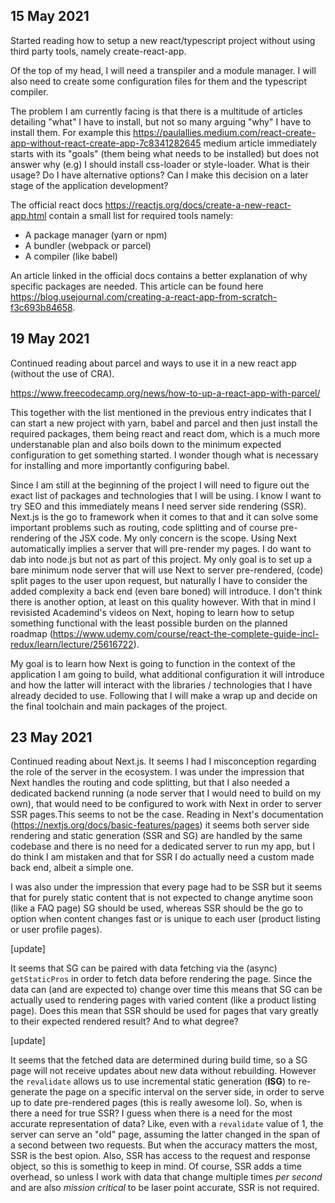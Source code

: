## 15 May 2021

Started reading how to setup a new react/typescript project without using third party tools, namely create-react-app.

Of the top of my head, I will need a transpiler and a module manager. I will also need to create some configuration files for them and the typescript compiler.

The problem I am currently facing is that there is a multitude of articles detailing "what" I have to install, but not so many arguing "why" I have to install them. For example this https://paulallies.medium.com/react-create-app-without-react-create-app-7c8341282645 medium article immediately starts with its "goals" (them being what needs to be installed) but does not answer why (e.g) I should install css-loader or style-loader. What is their usage? Do I have alternative options? Can I make this decision on a later stage of the application development?

The official react docs https://reactjs.org/docs/create-a-new-react-app.html contain a small list for required tools namely:

- A package manager (yarn or npm)
- A bundler (webpack or parcel)
- A compiler (like babel)

An article linked in the official docs contains a better explanation of why specific packages are needed. This article can be found here https://blog.usejournal.com/creating-a-react-app-from-scratch-f3c693b84658.

## 19 May 2021

Continued reading about parcel and ways to use it in a new react app (without the use of CRA).

https://www.freecodecamp.org/news/how-to-up-a-react-app-with-parcel/

This together with the list mentioned in the previous entry indicates that I can start a new project with yarn, babel and parcel and then just install the required packages, them being react and react dom, which is a much more understanable plan and also boils down to the minimum expected configuration to get something started. I wonder though what is necessary for installing and more importantly configuring babel.

Since I am still at the beginning of the project I will need to figure out the exact list of packages and technologies that I will be using. I know I want to try SEO and this immediately means I need server side rendering (SSR). Next.js is the go to framework when it comes to that and it can solve some important problems such as routing, code splitting and of course pre-rendering of the JSX code. My only concern is the scope. Using Next automatically implies a server that will pre-render my pages. I do want to dab into node.js but not as part of this project. My only goal is to set up a bare minimum node server that will use Next to server pre-rendered, (code) split pages to the user upon request, but naturally I have to consider the added complexity a back end (even bare boned) will introduce. I don't think there is another option, at least on this quality however. With that in mind I revisisted Academind's videos on Next, hoping to learn how to setup something functional with the least possible burden on the planned roadmap (https://www.udemy.com/course/react-the-complete-guide-incl-redux/learn/lecture/25616722).

My goal is to learn how Next is going to function in the context of the application I am going to build, what additional configuration it will introduce and how the latter will interact with the libraries / technologies that I have already decided to use. Following that I will make a wrap up and decide on the final toolchain and main packages of the project.

## 23 May 2021

Continued reading about Next.js. It seems I had I misconception regarding the role of the server in the ecosystem. I was under the impression that Next handles the routing and code splitting, but that I also needed a dedicated backend running (a node server that I would need to build on my own), that would need to be configured to work with Next in order to server SSR pages.This seems to not be the case. Reading in Next's documentation (https://nextjs.org/docs/basic-features/pages) it seems both server side rendering and static generation (SSR and SG) are handled by the same codebase and there is no need for a dedicated server to run my app, but I do think I am mistaken and that for SSR I do actually need a custom made back end, albeit a simple one.

I was also under the impression that every page had to be SSR but it seems that for purely static content that is not expected to change anytime soon (like a FAQ page) SG should be used, whereas SSR should be the go to option when content changes fast or is unique to each user (product listing or user profile pages).

[update]

It seems that SG can be paired with data fetching via the (async) `getStaticPros` in order to fetch data before rendering the page. Since the data can (and are expected to) change over time this means that SG can be actually used to rendering pages with varied content (like a product listing page). Does this mean that SSR should be used for pages that vary greatly to their expected rendered result? And to what degree?

[update]

It seems that the fetched data are determined during build time, so a SG page will not receive updates about new data without rebuilding. However the `revalidate` allows us to use incremental static generation (**ISG**) to re-generate the page on a specific interval on the server side, in order to serve up to date pre-rendered pages (this is really awesome lol). So, when is there a need for true SSR? I guess when there is a need for the most accurate representation of data? Like, even with a `revalidate` value of 1, the server can serve an "old" page, assuming the latter changed in the span of a second between two requests. But when the accuracy matters the most, SSR is the best opion. Also, SSR has access to the request and response object, so this is somethig to keep in mind.
Of course, SSR adds a time overhead, so unless I work with data that change multiple times _per second_ and are also _mission critical_ to be laser point accurate, SSR is not required.
